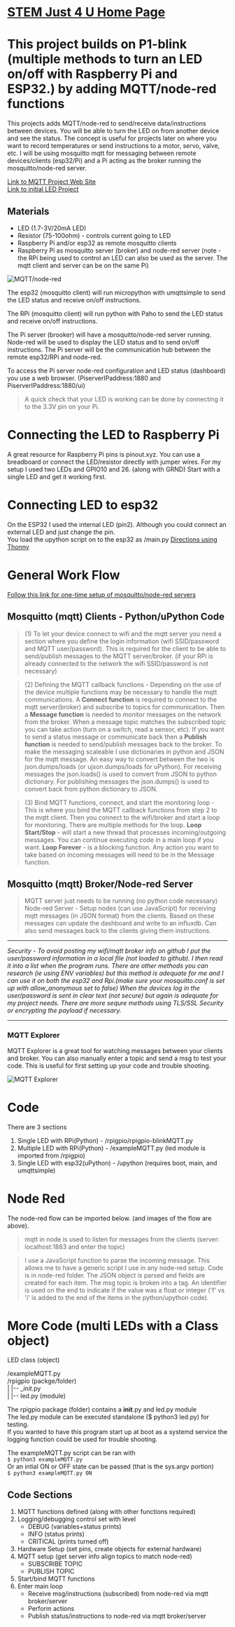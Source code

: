# [STEM Just 4 U Home Page](https://stemjust4u.com/)
# This project builds on P1-blink (multiple methods to turn an LED on/off with Raspberry Pi and ESP32.) by adding MQTT/node-red functions

This projects adds MQTT/node-red to send/receive data/instructions between devices. You will be able to turn the LED on from another device and see the status. The concept is useful for projects later on where you want to record temperatures or send instructions to a motor, servo, valve, etc. I will be using mosquitto mqtt for messaging between remote devices/clients (esp32/Pi) and a Pi acting as the broker running the mosquitto/node-red server.  

[Link to MQTT Project Web Site](https://stemjust4u.com/p1-Led-Blink-MQTT)  
[Link to initial LED Project](https://stemjust4u.com/p1-Led-Blink)
## Materials 
* LED (1.7-3V/20mA LED)
* Resistor (75-100ohm) - controls current going to LED
* Raspberry Pi and/or esp32 as remote mosquitto clients
* Raspberry Pi as mosquitto server (broker) and node-red server (note - the RPi being used to control an LED can also be used as the server. The mqtt client and server can be on the same Pi)

![MQTT/node-red](images/pi-mqtt-node-red-diagram.jpg "Diagram")

The esp32 (mosquitto client) will run micropython with umqttsimple to send the LED status and receive on/off instructions.

The RPi (mosquitto client) will run python with Paho to send the LED status and receive on/off instructions.

The Pi server (brooker) will have a mosquitto/node-red server running. Node-red will be used to display the LED status and to send on/off instructions. The Pi server will be the communication hub between the remote esp32/RPi and node-red.

To access the Pi server node-red configuration and LED status (dashboard) you use a web browser. (PiserverIPaddress:1880 and PiserverIPaddress:1880/ui)

>A quick check that your LED is working can be done by connecting it to the 3.3V pin on your Pi.

# Connecting the LED to Raspberry Pi
A great resource for Raspberry Pi pins is pinout.xyz. You can use a breadboard or connect the LED/resistor directly with jumper wires.
For my setup I used two LEDs and GPIO10 and 26. (along with GRND) Start with a single LED and get it working first.

# Connecting LED to esp32
On the ESP32 I used the internal LED (pin2). Although you could connect an external LED and just change the pin.  
You load the upython script on to the esp32 as /main.py  [Directions using Thonny](https://stemjust4u.com/esp32-esp8266)

# General Work Flow

[Follow this link for one-time setup of mosquitto/node-red servers](https://stemjust4u.com/mqtt-influxdb-nodered-grafana)  

## Mosquitto (mqtt) Clients - Python/uPython Code
>(1) To let your device connect to wifi and the mqtt server you need a section where you define the login information (wifi SSID/password and MQTT user/password). This is required for the client to be able to send/publish messages to the MQTT server/broker.  (if your RPi is already connected to the network the wifi SSID/password is not necessary)

>(2) Defining the MQTT callback functions - Depending on the use of the device multiple functions may be necessary to handle the mqtt communications. A **Connect function** is required to connect to the mqtt server(broker) and subscribe to topics for communication. Then a **Message function** is needed to monitor messages on the network from the broker. When a message topic matches the subscribed topic you can take action (turn on a switch, read a sensor, etc). If you want to send a status message or communicate back then a **Publish function** is needed to send/publish messages back to the broker. To make the messaging scaleable I use dictionaries in python and JSON for the mqtt message. An easy way to convert between the two is json.dumps/loads (or ujson.dumps/loads for uPython). For receiving messages the json.loads() is used to convert from JSON to python dictionary. For publishing messages the json.dumps() is used to convert back from python dictionary to JSON.

>(3) Bind MQTT functions, connect, and start the monitoring loop - This is where you bind the MQTT callback functions from step 2 to the mqtt client. Then you connect to the wifi/broker and start a loop for monitoring. There are multiple methods for the loop. **Loop Start/Stop** - will start a new thread that processes incoming/outgoing messages. You can continue executing code in a main loop if you want. **Loop Forever** - is a blocking function. Any action you want to take based on incoming messages will need to be in the Message function.

## Mosquitto (mqtt) Broker/Node-red Server
>MQTT server just needs to be running (no python code necessary)
Node-red Server - Setup nodes (can use JavaScript) for receiving mqtt messages (in JSON format) from the clients. Based on these messages can update the dashboard and write to an influxdb. Can also send messages back to the clients giving them instructions.

---

_Security - To avoid posting my wifi/mqtt broker info​ on github I put the user/password information in a local file (not loaded to github). I then read it into a list when the program runs. There are other methods you can research (ie using ENV variables) but this method is adequate for me and I can use it on both the esp32 and Rpi.(make sure your mosquitto.conf is set up with allow_anonymous set to false) When the devices log in the user/password is sent in clear text (not secure) but again is adequate for my project needs. There are more sequre methods using TLS/SSL Security or encrypting the payload if necessary._

---

### MQTT Explorer  
MQTT Explorer is a great tool for watching messages between your clients and broker. You can also manually enter a topic and send a msg to test your code. This is useful for first setting up your code and trouble shooting.

![MQTT Explorer](images/MQTT-explorer.png "MQTT Explorer")

# Code
​​There are 3 sections
1. Single LED with RPi(Python) - /rpigpio/rpigpio-blinkMQTT.py
2. Multiple LED with RPi(Python) - /exampleMQTT.py (led module is imported from /rpigpio)
3. Single LED with esp32(uPython) - /upython (requires boot, main, and umqttsimple)

# Node Red
The node-red flow can be imported below. (and images of the flow are above). 
> mqtt in node is used to listen for messages from the clients (server: localhost:1883 and enter the topic)

> I use a JavaScript function to parse the incoming message. This allows me to have a generic script I use in any node-red setup. Code is in node-red folder. The JSON object is parsed and fields are created for each item. The msg topic is broken into a tag. An identifier is used on the end to indicate if the value was a float or integer ('f' vs 'i' is added to the end of the items in the python/upython code). 

# More Code (multi LEDs with a Class object)
LED class (object)

/exampleMQTT.py  
/rpigpio (packge/folder)  
|     |-- __init_.py  
|     |-- led.py (module)  

​​The rpigpio package (folder) contains a __init__.py and led.py module  
The led.py module can be executed standalone ($ python3 led.py) for testing.  
If you wanted to have this program start up at boot as a systemd service the logging function could be used for trouble shooting.  

The exampleMQTT.py script can be ran with  
`$ python3 exampleMQTT.py`  
Or an intial ON or OFF state can be passed (that is the sys.argv portion)  
`$ python3 exampleMQTT.py ON`

## Code Sections
1. MQTT functions defined (along with other functions required)
2. Logging/debugging control set with level
    * DEBUG (variables+status prints)
    * INFO (status prints)
    * CRITICAL (prints turned off)
3. Hardware Setup (set pins, create objects for external hardware)
4. MQTT setup (get server info align topics to match node-red)
    * SUBSCRIBE TOPIC
    * PUBLISH TOPIC
5. Start/bind MQTT functions
6. Enter main loop
    * Receive msg/instructions (subscribed) from node-red via mqtt broker/server
    * Perform actions
    * Publish status/instructions to node-red via mqtt broker/server